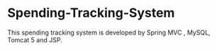 # Spending-Tracking-System
This spending tracking system is developed by Spring MVC , MySQL, Tomcat 5 and JSP.

